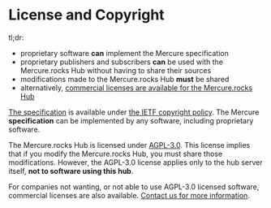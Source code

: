 # License and Copyright

tl;dr:

* proprietary software **can** implement the Mercure specification
* proprietary publishers and subscribers **can** be used with the Mercure.rocks Hub without having to share their sources
* modifications made to the Mercure.rocks Hub **must** be shared
* alternatively, [commercial licenses are available for the Mercure.rocks Hub](https://mercure.rocks/pricing)

[The specification](../../spec/mercure.md) is available under [the IETF copyright policy](https://trustee.ietf.org/copyright-faq.html). The Mercure **specification** can be implemented by any software, including proprietary software.

The Mercure.rocks Hub is licensed under [AGPL-3.0](https://github.com/culy247/mercure/blob/master/LICENSE). This license implies that if you modify the Mercure.rocks Hub, you must share those modifications. However, the AGPL-3.0 license applies only to the hub server itself, **not to software using this hub**.

For companies not wanting, or not able to use AGPL-3.0 licensed software, commercial licenses are also available. [Contact us for more information](mailto:contact@mercure.rocks).
